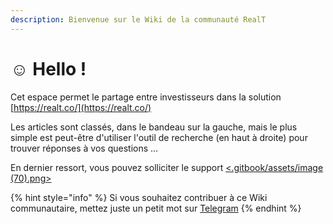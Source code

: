 ```yaml
---
description: Bienvenue sur le Wiki de la communauté RealT
---
```


# ☺ Hello !

Cet espace permet le partage entre investisseurs dans la solution [https://realt.co/](https://realt.co/)

Les articles sont classés, dans le bandeau sur la gauche, mais le plus simple est peut-être d'utiliser l'outil de recherche (en haut à droite) pour trouver réponses à vos questions ...

En dernier ressort, vous pouvez solliciter le support [<.gitbook/assets/image (70).png>](https://realt.co/)

{% hint style="info" %}
Si vous souhaitez contribuer à ce Wiki communautaire, mettez juste un petit mot sur [Telegram](https://t.me/RealT\_France)
{% endhint %}
